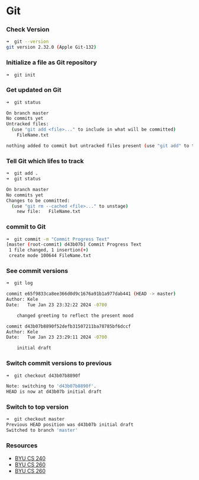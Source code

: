 # Git

### Check Version
```sh
➜  git --version
git version 2.32.0 (Apple Git-132)
```
### Initialize a file as Git repository
```sh
➜  git init
```
### Get updated on Git
```sh
➜  git status

On branch master
No commits yet
Untracked files:
  (use "git add <file>..." to include in what will be committed)
	FileName.txt

nothing added to commit but untracked files present (use "git add" to track)
```
### Tell Git which lifes to track
```sh
➜  git add .
➜  git status

On branch master
No commits yet
Changes to be committed:
  (use "git rm --cached <file>..." to unstage)
	new file:   FileName.txt
```
### commit to Git
```sh
➜  git commit -m "Commit Progress Text"
[master (root-commit) d43b07b] Commit Progress Text
 1 file changed, 1 insertion(+)
 create mode 100644 FileName.txt
```
### See commit versions
```sh
➜  git log

commit e65f9833ca8ee366d0d9c1676a91b1a977dab441 (HEAD -> master)
Author: Kele
Date:   Tue Jan 23 23:32:22 2024 -0700

    changed greeting to reflect the present mood

commit d43b07b8890f52defb31507211ba78785bf6dccf
Author: Kele
Date:   Tue Jan 23 23:29:11 2024 -0700

    initial draft
```
### Switch commit versions to previous
```sh
➜  git checkout d43b07b8890f

Note: switching to 'd43b07b8890f'.
HEAD is now at d43b07b initial draft
```
### Switch to top version
```sh
➜  git checkout master
Previous HEAD position was d43b07b initial draft
Switched to branch 'master'
```




### Resources
  - [BYU CS 240](https://learn.cs260.click/page/essentials/git/git_md)
  - [BYU CS 260](https://learn.cs260.click/page/essentials/gitHub/gitHub_md)
  - [BYU CS 260](https://github.com/softwareconstruction240/softwareconstruction/blob/main/instruction/git/git.md)
